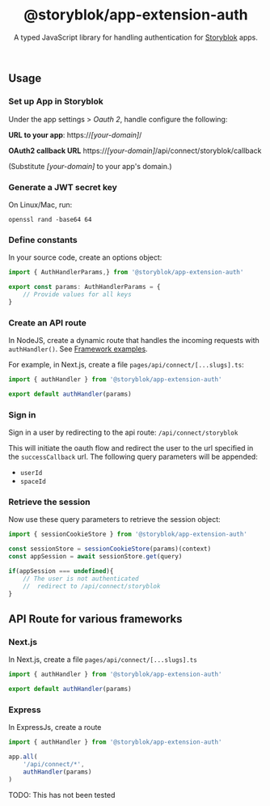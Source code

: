 <div style="text-align:center">
	<h1 style="text-align:center">@storyblok/app-extension-auth</h1>
  <p style="text-align:center">
    A typed JavaScript library for handling authentication for <a href="https://www.storyblok.com" target="_blank">Storyblok</a> apps.
  </p>
  <br />
</div>

## Usage


### Set up App in Storyblok

Under the app settings > _Oauth 2_, handle configure the following:

**URL to your app**: 
https://_[your-domain]_/

**OAuth2 callback URL**
https://_[your-domain]_/api/connect/storyblok/callback

(Substitute _[your-domain]_ to your app's domain.)

### Generate a JWT secret key

On Linux/Mac, run:

```shell
openssl rand -base64 64
```

### Define constants

In your source code, create an options object:

```typescript
import { AuthHandlerParams,} from '@storyblok/app-extension-auth'

export const params: AuthHandlerParams = {
    // Provide values for all keys
}
```

### Create an API route

In NodeJS, create a dynamic route that handles the incoming requests with `authHandler()`. See [Framework examples](#framework-examples).

For example, in Next.js, create a file `pages/api/connect/[...slugs].ts`:

```typescript
import { authHandler } from '@storyblok/app-extension-auth'

export default authHandler(params)
```

### Sign in

Sign in a user by redirecting to the api route: `/api/connect/storyblok`

This will initiate the oauth flow and redirect the user to the url specified in the `successCallback` url. The following query parameters will be appended:

* `userId`
* `spaceId`

### Retrieve the session

Now use these query parameters to retrieve the session object:

```typescript
import { sessionCookieStore } from '@storyblok/app-extension-auth'

const sessionStore = sessionCookieStore(params)(context)
const appSession = await sessionStore.get(query)

if(appSession === undefined){
    // The user is not authenticated
    //  redirect to /api/connect/storyblok
}
```

## API Route for various frameworks

### Next.js

In Next.js, create a file `pages/api/connect/[...slugs].ts`

```typescript
import { authHandler } from '@storyblok/app-extension-auth'

export default authHandler(params)
```

### Express

In ExpressJs, create a route 

```typescript
import { authHandler } from '@storyblok/app-extension-auth'

app.all(
    '/api/connect/*', 
    authHandler(params)
)
```

TODO: This has not been tested
